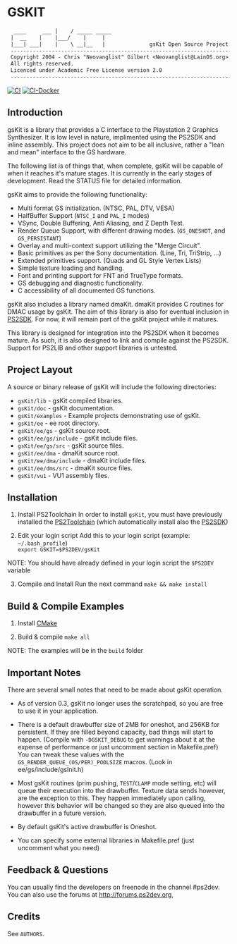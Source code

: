 # GSKIT

```txt
  ____     ___ |    / _____ _____
 |  __    |    |___/    |     |
 |___| ___|    |    \ __|__   |              gsKit Open Source Project.
 -----------------------------------------------------------------------
 Copyright 2004 - Chris "Neovanglist" Gilbert <Neovanglist@LainOS.org>.
 All rights reserved.
 Licenced under Academic Free License version 2.0
 -----------------------------------------------------------------------
```

[![CI](https://github.com/ps2dev/gsKit/workflows/CI/badge.svg)](https://github.com/ps2dev/gsKit/actions?query=workflow%3ACI)
[![CI-Docker](https://github.com/ps2dev/gsKit/workflows/CI-Docker/badge.svg)](https://github.com/ps2dev/gsKit/actions?query=workflow%3ACI-Docker)

## Introduction

gsKit is a library that provides a C interface to the Playstation 2
Graphics Synthesizer. It is low level in nature, implimented using the
PS2SDK and inline assembly. This project does not aim to be all
inclusive, rather a "lean and mean" interface to the GS hardware.

The following list is of things that, when complete, gsKit will be capable
of when it reaches it's mature stages. It is currently in the early
stages of development. Read the STATUS file for detailed information.

gsKit aims to provide the following functionality:

*   Multi format GS initialization. (NTSC, PAL, DTV, VESA)
*   HalfBuffer Support (`NTSC_I` and `PAL_I` modes)
*   VSync, Double Buffering, Anti Aliasing, and Z Depth Test.
*   Render Queue Support, with different drawing modes. (`GS_ONESHOT`, and `GS_PERSISTANT`)
*   Overlay and multi-context support utilizing the "Merge Circuit".
*   Basic primitives as per the Sony documentation. (Line, Tri, TriStrip, ...)
*   Extended primitives support. (Quads and GL Style Vertex Lists)
*   Simple texture loading and handling.
*   Font and printing support for FNT and TrueType formats.
*   GS debugging and diagnostic functionality.
*   C accessibility of all documented GS functions.

gsKit also includes a library named dmaKit. dmaKit provides C
routines for DMAC usage by gsKit. The aim of this library is also
for eventual inclusion in [PS2SDK](https://github.com/ps2dev/ps2sdk). For now, it will remain part of the
gsKit project while it matures.

This library is designed for integration into the PS2SDK when it
becomes mature. As such, it is also designed to link and compile
against the PS2SDK. Support for PS2LIB and other support libraries is
untested.

## Project Layout

A source or binary release of gsKit will include the following
directories:

*   `gsKit/lib` - gsKit compiled libraries.
*   `gsKit/doc` - gsKit documentation.
*   `gsKit/examples` - Example projects demonstrating use of gsKit.
*   `gsKit/ee` - ee root directory.
*   `gsKit/ee/gs` - gsKit source root.
*   `gsKit/ee/gs/include` - gsKit include files.
*   `gsKit/ee/gs/src` - gsKit source files.
*   `gsKit/ee/dma` - dmaKit source root.
*   `gsKit/ee/dma/include` - dmaKit include files.
*   `gsKit/ee/dms/src` - dmaKit source files.
*   `gsKit/vu1` - VU1 assembly files.

## Installation

1.  Install PS2Toolchain
    In order to install `gsKit`, you must have previously installed the [PS2Toolchain](https://github.com/ps2dev/ps2toolchain)
    (which automatically install also the [PS2SDK](https://github.com/ps2dev/ps2sdk))

2.  Edit your login script
    Add this to your login script (example: `~/.bash_profile`)\
    `export GSKIT=$PS2DEV/gsKit`

NOTE: You should have already defined in your login script the `$PS2DEV` variable

3.  Compile and Install
    Run the next command
    `make && make install`

## Build & Compile Examples

1.  Install [CMake](https://cmake.org)

2. Build & compile
    `make all`

NOTE: The examples will be in the `build` folder

## Important Notes

There are several small notes that need to be made about gsKit operation.

*   As of version 0.3, gsKit no longer uses the scratchpad, so you are free to
    use it in your application.

*   There is a default drawbuffer size of 2MB for oneshot, and 256KB for persistent.
    If they are filled beyond capacity, bad things will start to happen.
    (Compile with `-DGSKIT_DEBUG` to get warnings about it at the expense of performance
    or just uncomment section in Makefile.pref)
    You can tweak these values with the `GS_RENDER_QUEUE_(OS/PER)_POOLSIZE` macros.
    (Look in ee/gs/include/gsInit.h)

*   Most gsKit routines (prim pushing, `TEST`/`CLAMP` mode setting, etc) will queue their
    execution into the drawbuffer. Texture data sends however, are the exception to this.
    They happen immediately upon calling, however this behavior will be changed so they
    are also queued into the drawbuffer in a future version.

*   By default gsKit's active drawbuffer is Oneshot.

*   You can specify some external libraries in Makefile.pref
    (just uncomment what you need)

## Feedback & Questions

You can usually find the developers on freenode in the channel #ps2dev. You
can also use the forums at http://forums.ps2dev.org,

## Credits

See `AUTHORS`.

